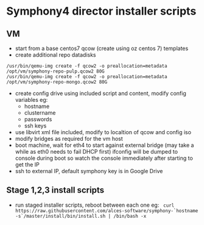 # Symphony4 director installer scripts

## VM

- start from a base centos7 qcow (create using oz centos 7) templates
- create additional repo datadisks
```
/usr/bin/qemu-img create -f qcow2 -o preallocation=metadata /opt/vm/symphony-repo-pulp.qcow2 80G
/usr/bin/qemu-img create -f qcow2 -o preallocation=metadata /opt/vm/symphony-repo-mongo.qcow2 80G
```
- create config drive using included script and content, modify config variables eg:
  - hostname
  - clustername
  - passwords
  - ssh keys 
- use libvirt xml file included, modify to localtion of qcow and config iso
- modify bridges as required for the vm host
- boot machine, wait for eth4 to start against external bridge (may take a while as eth0 needs to fail DHCP first) ifconfig will be dumped to console during boot so watch the console immediately after starting to get the IP
- ssh to external IP, default symphony key is in Google Drive

## Stage 1,2,3 install scripts
- run staged installer scripts, reboot between each one eg:
``` curl https://raw.githubusercontent.com/alces-software/symphony-`hostname -s`/master/install/bin/install.sh | /bin/bash -x```


